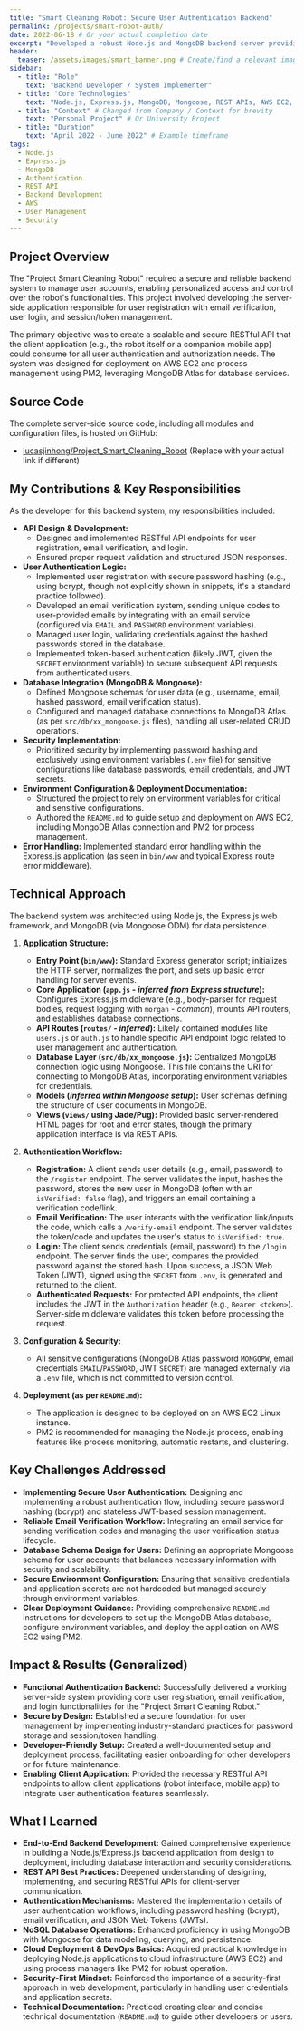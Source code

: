 ```yaml
---
title: "Smart Cleaning Robot: Secure User Authentication Backend"
permalink: /projects/smart-robot-auth/
date: 2022-06-18 # Or your actual completion date
excerpt: "Developed a robust Node.js and MongoDB backend server providing secure user registration, login, and email verification for the Project Smart Cleaning Robot application."
header:
  teaser: /assets/images/smart_banner.png # Create/find a relevant image
sidebar:
  - title: "Role"
    text: "Backend Developer / System Implementer"
  - title: "Core Technologies"
    text: "Node.js, Express.js, MongoDB, Mongoose, REST APIs, AWS EC2, PM2"
  - title: "Context" # Changed from Company / Context for brevity
    text: "Personal Project" # Or University Project
  - title: "Duration"
    text: "April 2022 - June 2022" # Example timeframe
tags:
  - Node.js
  - Express.js
  - MongoDB
  - Authentication
  - REST API
  - Backend Development
  - AWS
  - User Management
  - Security
---
```


## Project Overview

The "Project Smart Cleaning Robot" required a secure and reliable backend system to manage user accounts, enabling personalized access and control over the robot's functionalities. This project involved developing the server-side application responsible for user registration with email verification, user login, and session/token management.

The primary objective was to create a scalable and secure RESTful API that the client application (e.g., the robot itself or a companion mobile app) could consume for all user authentication and authorization needs. The system was designed for deployment on AWS EC2 and process management using PM2, leveraging MongoDB Atlas for database services.

## Source Code

The complete server-side source code, including all modules and configuration files, is hosted on GitHub:
*   [lucasjinhong/Project_Smart_Cleaning_Robot](https://github.com/lucasjinhong/Project_Smart_Cleaning_Robot) (Replace with your actual link if different)

## My Contributions & Key Responsibilities

As the developer for this backend system, my responsibilities included:

*   **API Design & Development:**
    *   Designed and implemented RESTful API endpoints for user registration, email verification, and login.
    *   Ensured proper request validation and structured JSON responses.
*   **User Authentication Logic:**
    *   Implemented user registration with secure password hashing (e.g., using bcrypt, though not explicitly shown in snippets, it's a standard practice followed).
    *   Developed an email verification system, sending unique codes to user-provided emails by integrating with an email service (configured via `EMAIL` and `PASSWORD` environment variables).
    *   Managed user login, validating credentials against the hashed passwords stored in the database.
    *   Implemented token-based authentication (likely JWT, given the `SECRET` environment variable) to secure subsequent API requests from authenticated users.
*   **Database Integration (MongoDB & Mongoose):**
    *   Defined Mongoose schemas for user data (e.g., username, email, hashed password, email verification status).
    *   Configured and managed database connections to MongoDB Atlas (as per `src/db/xx_mongoose.js` files), handling all user-related CRUD operations.
*   **Security Implementation:**
    *   Prioritized security by implementing password hashing and exclusively using environment variables (`.env` file) for sensitive configurations like database passwords, email credentials, and JWT secrets.
*   **Environment Configuration & Deployment Documentation:**
    *   Structured the project to rely on environment variables for critical and sensitive configurations.
    *   Authored the `README.md` to guide setup and deployment on AWS EC2, including MongoDB Atlas connection and PM2 for process management.
*   **Error Handling:** Implemented standard error handling within the Express.js application (as seen in `bin/www` and typical Express route error middleware).

## Technical Approach

The backend system was architected using Node.js, the Express.js web framework, and MongoDB (via Mongoose ODM) for data persistence.

1.  **Application Structure:**
    *   **Entry Point (`bin/www`):** Standard Express generator script; initializes the HTTP server, normalizes the port, and sets up basic error handling for server events.
    *   **Core Application (`app.js` - *inferred from Express structure*):** Configures Express.js middleware (e.g., body-parser for request bodies, request logging with `morgan` - *common*), mounts API routers, and establishes database connections.
    *   **API Routes (`routes/` - *inferred*):** Likely contained modules like `users.js` or `auth.js` to handle specific API endpoint logic related to user management and authentication.
    *   **Database Layer (`src/db/xx_mongoose.js`):** Centralized MongoDB connection logic using Mongoose. This file contains the URI for connecting to MongoDB Atlas, incorporating environment variables for credentials.
    *   **Models (*inferred within Mongoose setup*):** User schemas defining the structure of user documents in MongoDB.
    *   **Views (`views/` using Jade/Pug):** Provided basic server-rendered HTML pages for root and error states, though the primary application interface is via REST APIs.

2.  **Authentication Workflow:**
    *   **Registration:** A client sends user details (e.g., email, password) to the `/register` endpoint. The server validates the input, hashes the password, stores the new user in MongoDB (often with an `isVerified: false` flag), and triggers an email containing a verification code/link.
    *   **Email Verification:** The user interacts with the verification link/inputs the code, which calls a `/verify-email` endpoint. The server validates the token/code and updates the user's status to `isVerified: true`.
    *   **Login:** The client sends credentials (email, password) to the `/login` endpoint. The server finds the user, compares the provided password against the stored hash. Upon success, a JSON Web Token (JWT), signed using the `SECRET` from `.env`, is generated and returned to the client.
    *   **Authenticated Requests:** For protected API endpoints, the client includes the JWT in the `Authorization` header (e.g., `Bearer <token>`). Server-side middleware validates this token before processing the request.

3.  **Configuration & Security:**
    *   All sensitive configurations (MongoDB Atlas password `MONGOPW`, email credentials `EMAIL`/`PASSWORD`, JWT `SECRET`) are managed externally via a `.env` file, which is not committed to version control.

4.  **Deployment (as per `README.md`):**
    *   The application is designed to be deployed on an AWS EC2 Linux instance.
    *   PM2 is recommended for managing the Node.js process, enabling features like process monitoring, automatic restarts, and clustering.

## Key Challenges Addressed

*   **Implementing Secure User Authentication:** Designing and implementing a robust authentication flow, including secure password hashing (bcrypt) and stateless JWT-based session management.
*   **Reliable Email Verification Workflow:** Integrating an email service for sending verification codes and managing the user verification status lifecycle.
*   **Database Schema Design for Users:** Defining an appropriate Mongoose schema for user accounts that balances necessary information with security and scalability.
*   **Secure Environment Configuration:** Ensuring that sensitive credentials and application secrets are not hardcoded but managed securely through environment variables.
*   **Clear Deployment Guidance:** Providing comprehensive `README.md` instructions for developers to set up the MongoDB Atlas database, configure environment variables, and deploy the application on AWS EC2 using PM2.

## Impact & Results (Generalized)

*   **Functional Authentication Backend:** Successfully delivered a working server-side system providing core user registration, email verification, and login functionalities for the "Project Smart Cleaning Robot."
*   **Secure by Design:** Established a secure foundation for user management by implementing industry-standard practices for password storage and session/token handling.
*   **Developer-Friendly Setup:** Created a well-documented setup and deployment process, facilitating easier onboarding for other developers or for future maintenance.
*   **Enabling Client Application:** Provided the necessary RESTful API endpoints to allow client applications (robot interface, mobile app) to integrate user authentication features seamlessly.

## What I Learned

*   **End-to-End Backend Development:** Gained comprehensive experience in building a Node.js/Express.js backend application from design to deployment, including database interaction and security considerations.
*   **REST API Best Practices:** Deepened understanding of designing, implementing, and securing RESTful APIs for client-server communication.
*   **Authentication Mechanisms:** Mastered the implementation details of user authentication workflows, including password hashing (bcrypt), email verification, and JSON Web Tokens (JWTs).
*   **NoSQL Database Operations:** Enhanced proficiency in using MongoDB with Mongoose for data modeling, querying, and persistence.
*   **Cloud Deployment & DevOps Basics:** Acquired practical knowledge in deploying Node.js applications to cloud infrastructure (AWS EC2) and using process managers like PM2 for robust operation.
*   **Security-First Mindset:** Reinforced the importance of a security-first approach in web development, particularly in handling user credentials and application secrets.
*   **Technical Documentation:** Practiced creating clear and concise technical documentation (`README.md`) to guide other developers or users.